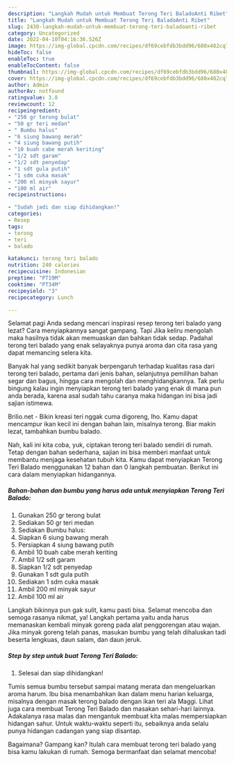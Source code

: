 ```yaml
---
description: "Langkah Mudah untuk Membuat Terong Teri BaladoAnti Ribet"
title: "Langkah Mudah untuk Membuat Terong Teri BaladoAnti Ribet"
slug: 2430-langkah-mudah-untuk-membuat-terong-teri-baladoanti-ribet
category: Uncategorized
date: 2022-04-10T04:16:36.526Z
image: https://img-global.cpcdn.com/recipes/df69cebfdb3bdd96/680x482cq70/terong-teri-balado-foto-resep-utama.jpg
hideToc: false
enableToc: true
enableTocContent: false
thumbnail: https://img-global.cpcdn.com/recipes/df69cebfdb3bdd96/680x482cq70/terong-teri-balado-foto-resep-utama.jpg
cover: https://img-global.cpcdn.com/recipes/df69cebfdb3bdd96/680x482cq70/terong-teri-balado-foto-resep-utama.jpg
author: Admin
authorAv: notfound
ratingvalue: 3.8
reviewcount: 12
recipeingredient:
- "250 gr terong bulat"
- "50 gr teri medan"
- " Bumbu halus"
- "6 siung bawang merah"
- "4 siung bawang putih"
- "10 buah cabe merah keriting"
- "1/2 sdt garam"
- "1/2 sdt penyedap"
- "1 sdt gula putih"
- "1 sdm cuka masak"
- "200 ml minyak sayur"
- "100 ml air"
recipeinstructions:

- "Sudah jadi dan siap dihidangkan!"
categories:
- Resep
tags:
- terong
- teri
- balado

katakunci: terong teri balado 
nutrition: 240 calories
recipecuisine: Indonesian
preptime: "PT19M"
cooktime: "PT34M"
recipeyield: "3"
recipecategory: Lunch

---
```



Selamat pagi Anda sedang mencari inspirasi resep terong teri balado yang lezat? Cara menyiapkannya sangat gampang. Tapi Jika keliru mengolah maka hasilnya tidak akan memuaskan dan bahkan tidak sedap. Padahal terong teri balado yang enak selayaknya punya aroma dan cita rasa yang dapat memancing selera kita.


Banyak hal yang sedikit banyak berpengaruh terhadap kualitas rasa dari terong teri balado, pertama dari jenis bahan, selanjutnya pemilihan bahan segar dan bagus, hingga cara mengolah dan menghidangkannya. Tak perlu bingung kalau ingin menyiapkan terong teri balado yang enak di mana pun anda berada, karena asal sudah tahu caranya maka hidangan ini bisa jadi sajian istimewa.

Brilio.net - Bikin kreasi teri nggak cuma digoreng, lho. Kamu dapat mencampur ikan kecil ini dengan bahan lain, misalnya terong. Biar makin lezat, tambahkan bumbu balado.


Nah, kali ini kita coba, yuk, ciptakan terong teri balado sendiri di rumah. Tetap dengan bahan sederhana, sajian ini bisa memberi manfaat untuk membantu menjaga kesehatan tubuh kita. Kamu dapat menyiapkan Terong Teri Balado menggunakan 12 bahan dan 0 langkah pembuatan. Berikut ini cara dalam menyiapkan hidangannya.

<!--inarticleads1-->

##### Bahan-bahan dan bumbu yang harus ada untuk menyiapkan Terong Teri Balado:

1. Gunakan 250 gr terong bulat
1. Sediakan 50 gr teri medan
1. Sediakan  Bumbu halus:
1. Siapkan 6 siung bawang merah
1. Persiapkan 4 siung bawang putih
1. Ambil 10 buah cabe merah keriting
1. Ambil 1/2 sdt garam
1. Siapkan 1/2 sdt penyedap
1. Gunakan 1 sdt gula putih
1. Sediakan 1 sdm cuka masak
1. Ambil 200 ml minyak sayur
1. Ambil 100 ml air


Langkah bikinnya pun gak sulit, kamu pasti bisa. Selamat mencoba dan semoga rasanya nikmat, ya! Langkah pertama yaitu anda harus memanaskan kembali minyak goreng pada alat penggorengan atau wajan. Jika minyak goreng telah panas, masukan bumbu yang telah dihaluskan tadi beserta lengkuas, daun salam, dan daun jeruk. 

<!--inarticleads2-->

##### Step by step untuk buat Terong Teri Balado:


1. Selesai dan siap dihidangkan!

Tumis semua bumbu tersebut sampai matang merata dan mengeluarkan aroma harum. Ibu bisa menambahkan ikan dalam menu harian keluarga, misalnya dengan masak terong balado dengan ikan teri ala Maggi. Lihat juga cara membuat Terong Teri Balado dan masakan sehari-hari lainnya. Adakalanya rasa malas dan mengantuk membuat kita malas mempersiapkan hidangan sahur. Untuk waktu-waktu seperti itu, sebaiknya anda selalu punya hidangan cadangan yang siap disantap. 

Bagaimana? Gampang kan? Itulah cara membuat terong teri balado yang bisa kamu lakukan di rumah. Semoga bermanfaat dan selamat mencoba!
